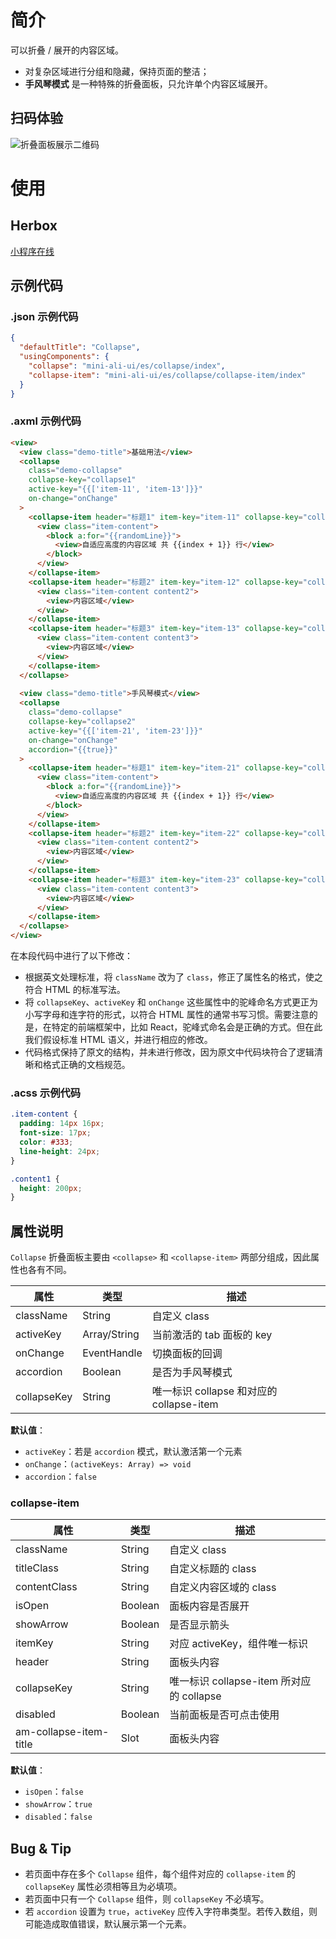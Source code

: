 # 简介
  
可以折叠 / 展开的内容区域。
  
- 对复杂区域进行分组和隐藏，保持页面的整洁；
- **手风琴模式** 是一种特殊的折叠面板，只允许单个内容区域展开。
  
## 扫码体验
  
![折叠面板展示二维码](https://mdn.alipayobjects.com/afts/img/A*zPrfTYBFXaQAAAAAAAAAAABkAa8wAA/original?bz=openpt_doc&t=6VlOp_JCeXb8UFqBpZsovAAAAABkMK8AAAAA#align=left&display=inline&height=191&margin=%5Bobject%20Object%5D&originHeight=191&originWidth=154&status=done&style=none&width=154)
  
# 使用
  
## Herbox
  
[小程序在线](https://herbox-embed.alipay.com/s/doc-aliui-collapse?theme=light&previewZoom=75&chInfo=openhome-doc)
  
## 示例代码
  
### .json 示例代码
  
```json
{
  "defaultTitle": "Collapse",
  "usingComponents": {
    "collapse": "mini-ali-ui/es/collapse/index",
    "collapse-item": "mini-ali-ui/es/collapse/collapse-item/index"
  }
}
```
### .axml 示例代码

```html
<view>
  <view class="demo-title">基础用法</view>
  <collapse
    class="demo-collapse"
    collapse-key="collapse1"
    active-key="{{['item-11', 'item-13']}}"
    on-change="onChange"
  >
    <collapse-item header="标题1" item-key="item-11" collapse-key="collapse1">
      <view class="item-content">
        <block a:for="{{randomLine}}">
          <view>自适应高度的内容区域 共 {{index + 1}} 行</view>
        </block>
      </view>
    </collapse-item>
    <collapse-item header="标题2" item-key="item-12" collapse-key="collapse1">
      <view class="item-content content2">
        <view>内容区域</view>
      </view>
    </collapse-item>
    <collapse-item header="标题3" item-key="item-13" collapse-key="collapse1">
      <view class="item-content content3">
        <view>内容区域</view>
      </view>
    </collapse-item>
  </collapse>
  
  <view class="demo-title">手风琴模式</view>
  <collapse
    class="demo-collapse"
    collapse-key="collapse2"
    active-key="{{['item-21', 'item-23']}}"
    on-change="onChange"
    accordion="{{true}}"
  >
    <collapse-item header="标题1" item-key="item-21" collapse-key="collapse2">
      <view class="item-content">
        <block a:for="{{randomLine}}">
          <view>自适应高度的内容区域 共 {{index + 1}} 行</view>
        </block>
      </view>
    </collapse-item>
    <collapse-item header="标题2" item-key="item-22" collapse-key="collapse2">
      <view class="item-content content2">
        <view>内容区域</view>
      </view>
    </collapse-item>
    <collapse-item header="标题3" item-key="item-23" collapse-key="collapse2">
      <view class="item-content content3">
        <view>内容区域</view>
      </view>
    </collapse-item>
  </collapse>
</view>
```

在本段代码中进行了以下修改：
- 根据英文处理标准，将 `className` 改为了 `class`，修正了属性名的格式，使之符合 HTML 的标准写法。
- 将 `collapseKey`、`activeKey` 和 `onChange` 这些属性中的驼峰命名方式更正为小写字母和连字符的形式，以符合 HTML 属性的通常书写习惯。需要注意的是，在特定的前端框架中，比如 React，驼峰式命名会是正确的方式。但在此我们假设标准 HTML 语义，并进行相应的修改。
- 代码格式保持了原文的结构，并未进行修改，因为原文中代码块符合了逻辑清晰和格式正确的文档规范。
### .acss 示例代码

```css
.item-content {
  padding: 14px 16px;
  font-size: 17px;
  color: #333;
  line-height: 24px;
}

.content1 {
  height: 200px;
}
```

## 属性说明

`Collapse` 折叠面板主要由 `<collapse>` 和 `<collapse-item>` 两部分组成，因此属性也各有不同。

| 属性       | 类型       | 描述                                      |
|------------|------------|-------------------------------------------|
| className  | String     | 自定义 class                              |
| activeKey  | Array/String | 当前激活的 tab 面板的 key                 |
| onChange   | EventHandle | 切换面板的回调                            |
| accordion  | Boolean    | 是否为手风琴模式                          |
| collapseKey | String    | 唯一标识 collapse 和对应的 collapse-item  |

**默认值**：
- `activeKey`：若是 `accordion` 模式，默认激活第一个元素
- `onChange`：`(activeKeys: Array) => void`
- `accordion`：`false`

### collapse-item

| 属性           | 类型     | 描述                          |
|----------------|----------|-------------------------------|
| className      | String   | 自定义 class                  |
| titleClass     | String   | 自定义标题的 class            |
| contentClass   | String   | 自定义内容区域的 class        |
| isOpen         | Boolean  | 面板内容是否展开              |
| showArrow      | Boolean  | 是否显示箭头                  |
| itemKey        | String   | 对应 activeKey，组件唯一标识   |
| header         | String   | 面板头内容                    |
| collapseKey    | String   | 唯一标识 collapse-item 所对应的 collapse |
| disabled       | Boolean  | 当前面板是否可点击使用        |
| am-collapse-item-title | Slot | 面板头内容                 |

**默认值**：
- `isOpen`：`false`
- `showArrow`：`true`
- `disabled`：`false`

## Bug & Tip

- 若页面中存在多个 `Collapse` 组件，每个组件对应的 `collapse-item` 的 `collapseKey` 属性必须相等且为必填项。
- 若页面中只有一个 `Collapse` 组件，则 `collapseKey` 不必填写。
- 若 `accordion` 设置为 `true`，`activeKey` 应传入字符串类型。若传入数组，则可能造成取值错误，默认展示第一个元素。
